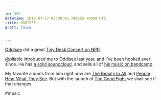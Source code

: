 ```yaml
---

id: 398
datetime: 2015-07-17 03:30:42.703983 +0000 UTC
title: ODDISEE
draft: false


---
```


[Oddisee](https://en.wikipedia.org/wiki/Oddisee) did a great [Tiny Desk Concert on NPR](http://www.npr.org/event/music/417459405/oddisee-tiny-desk-concert?autoplay=true).

@pliable introduced me to Oddisee last year, and I've been hooked ever since. He has [a solid soundcloud](https://soundcloud.com/oddiseemusic), and sells all of [his music on bandcamp](https://oddisee.bandcamp.com/).

My favorite albums from him right now are [The Beauty In All](https://oddiseemmg.bandcamp.com/album/the-beauty-in-all) and [People Hear What They See](https://oddiseemmg.bandcamp.com/album/people-hear-what-they-see). But with the launch of [The Good Fight](https://oddiseemmg.bandcamp.com/album/the-good-fight) we shall see if that changes.

#music
